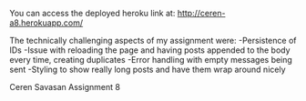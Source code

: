You can access the deployed heroku link at:
http://ceren-a8.herokuapp.com/



The technically challenging aspects of my assignment were:
-Persistence of IDs
-Issue with reloading the page and having posts appended to the body every time, creating duplicates
-Error handling with empty messages being sent
-Styling to show really long posts and have them wrap around nicely

Ceren Savasan
Assignment 8


